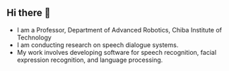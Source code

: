 ## Hi there 👋

- I am a Professor, Department of Advanced  Robotics, Chiba Institute of Technology
- I am conducting research on speech dialogue systems.
- My work involves developing software for speech recognition, facial expression recognition, and language processing.

<!--
**fujie-cit/fujie-cit** is a ✨ _special_ ✨ repository because its `README.md` (this file) appears on your GitHub profile.

Here are some ideas to get you started:

- 🔭 I’m currently working on ...
- 🌱 I’m currently learning ...
- 👯 I’m looking to collaborate on ...
- 🤔 I’m looking for help with ...
- 💬 Ask me about ...
- 📫 How to reach me: ...
- 😄 Pronouns: ...
- ⚡ Fun fact: ...
-->
